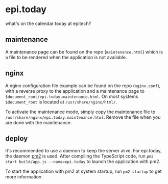 # epi.today

what's on the calendar today at epitech?

## maintenance

A maintenance page can be found on the repo (`maintenance.html`) which is a file to be rendered when the application is not available.

## nginx

A nginx configuration file example can be found on the repo (`nginx.conf`), with a reverse proxy to the application and a maintenance page to `$document_root/epi.today.maintenance.html`. On most systems `$document_root` is located at `/usr/share/nginx/html/`.

To activate the maintenance mode, simply copy the maintenance file to `/usr/share/nginx/epi.today.maintenance.html`. Remove the file when you are done with the maintenance.

## deploy

It's recommended to use a daemon to keep the server alive. For epi.today, the daemon [pm2](https://pm2.keymetrics.io) is used.
After compiling the TypeScript code, run `pm2 start build/app.js --name=epi.today` to launch the application with pm2.

To start the application with pm2 at system startup, run `pm2 startup` to get more information.

